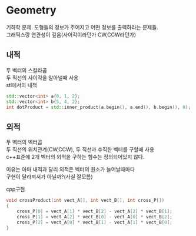 # Geometry
기하학 문제. 도형들의 정보가 주어지고 어떤 정보를 출력하라는 문제들.  
그래픽스랑 연관성이 깊음(사이각이라던가 CW,CCW라던가)

## 내적  
두 벡터의 스칼라곱  
두 직선의 사이각을 알아낼때 사용  
stl에서의 내적  
```cpp
std::vector<int> a{0, 1, 2};
std::vector<int> b{5, 4, 2};
int dotProduct = std::inner_product(a.begin(), a.end(), b.begin(), 0);
```

## 외적
두 벡터의 벡터곱  
두 직선의 위치관계(CW,CCW), 두 직선과 수직한 벡터를 구할때 사용  
c++표준에 2개 벡터의 외적을 구하는 함수는 정의되어있지 않다.  

이유는 아마 내적과 달리 외적은 벡터의 원소가 늘어날때마다  
구현이 달라져서가 아닐까?(사실 잘모름)  

cpp구현
```cpp
void crossProduct(int vect_A[], int vect_B[], int cross_P[]) 
{
    cross_P[0] = vect_A[1] * vect_B[2] - vect_A[2] * vect_B[1];
    cross_P[1] = vect_A[2] * vect_B[0] - vect_A[0] * vect_B[2];
    cross_P[2] = vect_A[0] * vect_B[1] - vect_A[1] * vect_B[0];
}
```
 


  